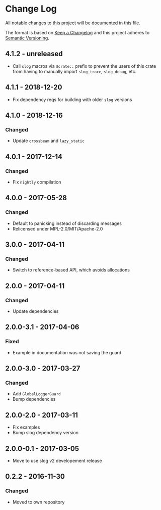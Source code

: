 # Change Log
All notable changes to this project will be documented in this file.

The format is based on [Keep a Changelog](http://keepachangelog.com/)
and this project adheres to [Semantic Versioning](http://semver.org/).

## 4.1.2 - unreleased

* Call `slog` macros via `$crate::` prefix to prevent the users of this crate from having to manually import `slog_trace`, `slog_debug`, etc.

## 4.1.1 - 2018-12-20

* Fix dependency reqs for building with older `slog` versions

## 4.1.0 - 2018-12-16
### Changed

* Update `crossbeam` and `lazy_static`

## 4.0.1 - 2017-12-14
### Changed

* Fix `nightly` compilation

## 4.0.0 - 2017-05-28
### Changed

* Default to panicking instead of discarding messages
* Relicensed under MPL-2.0/MIT/Apache-2.0

## 3.0.0 - 2017-04-11
### Changed

* Switch to reference-based API, which avoids allocations

## 2.0.0 - 2017-04-11
### Changed

* Update dependencies

## 2.0.0-3.1 - 2017-04-06
### Fixed

* Example in documentation was not saving the guard

## 2.0.0-3.0 - 2017-03-27
### Changed

* Add `GlobalLoggerGuard`
* Bump dependencies

## 2.0.0-2.0 - 2017-03-11

* Fix examples
* Bump slog dependency version

## 2.0.0-0.1 - 2017-03-05

* Move to use slog v2 developement release

## 0.2.2 - 2016-11-30
### Changed

* Moved to own repository
